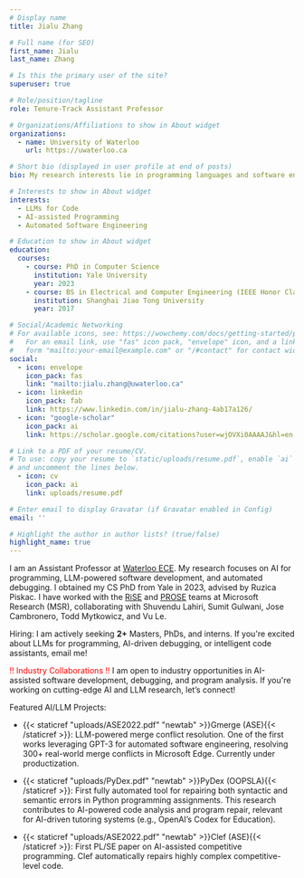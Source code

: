 ```yaml
---
# Display name
title: Jialu Zhang 

# Full name (for SEO)
first_name: Jialu
last_name: Zhang

# Is this the primary user of the site?
superuser: true

# Role/position/tagline
role: Tenure-Track Assistant Professor

# Organizations/Affiliations to show in About widget
organizations:
  - name: University of Waterloo
    url: https://uwaterloo.ca

# Short bio (displayed in user profile at end of posts)
bio: My research interests lie in programming languages and software engineering. I focus on automatically preventing, detecting, and repairing crucial errors in programs across different fields such as systems, software engineering and CS education.

# Interests to show in About widget
interests:
  - LLMs for Code 
  - AI-assisted Programming 
  - Automated Software Engineering

# Education to show in About widget
education:
  courses:
    - course: PhD in Computer Science
      institution: Yale University
      year: 2023 
    - course: BS in Electrical and Computer Engineering (IEEE Honor Class)
      institution: Shanghai Jiao Tong University
      year: 2017

# Social/Academic Networking
# For available icons, see: https://wowchemy.com/docs/getting-started/page-builder/#icons
#   For an email link, use "fas" icon pack, "envelope" icon, and a link in the
#   form "mailto:your-email@example.com" or "/#contact" for contact widget.
social:
  - icon: envelope
    icon_pack: fas
    link: "mailto:jialu.zhang@uwaterloo.ca"
  - icon: linkedin
    icon_pack: fab
    link: https://www.linkedin.com/in/jialu-zhang-4ab17a126/
  - icon: "google-scholar"
    icon_pack: ai
    link: https://scholar.google.com/citations?user=wjOVXi0AAAAJ&hl=en

# Link to a PDF of your resume/CV.
# To use: copy your resume to `static/uploads/resume.pdf`, enable `ai` icons in `params.yaml`,
# and uncomment the lines below.
  - icon: cv
    icon_pack: ai
    link: uploads/resume.pdf

# Enter email to display Gravatar (if Gravatar enabled in Config)
email: ''

# Highlight the author in author lists? (true/false)
highlight_name: true
---
```


I am an Assistant Professor at [Waterloo ECE](https://uwaterloo.ca/electrical-computer-engineering/). My research focuses on AI for programming, LLM-powered software development, and automated debugging. I obtained my CS PhD from Yale in 2023, advised by Ruzica Piskac. I have worked with the [RiSE](https://www.microsoft.com/en-us/research/group/research-software-engineering-rise/) and [PROSE](https://www.microsoft.com/en-us/research/group/prose/) teams at Microsoft Research (MSR), collaborating with Shuvendu Lahiri, Sumit Gulwani, Jose Cambronero, Todd Mytkowicz, and Vu Le. 

Hiring: I am actively seeking __2+__ Masters, PhDs, and interns. If you're excited about LLMs for programming, AI-driven debugging, or intelligent code assistants, email me!


<span style="color:red">!! Industry Collaborations !!</span> I am open to industry opportunities in AI-assisted software development, debugging, and program analysis. If you're working on cutting-edge AI and LLM research, let’s connect!


Featured AI/LLM Projects:

- {{< staticref "uploads/ASE2022.pdf" "newtab" >}}Gmerge (ASE){{< /staticref >}}: LLM-powered merge conflict resolution. One of the first works leveraging GPT-3 for automated software engineering, resolving 300+ real-world merge conflicts in Microsoft Edge. Currently under productization.

- {{< staticref "uploads/PyDex.pdf" "newtab" >}}PyDex (OOPSLA){{< /staticref >}}: First fully automated tool for repairing both syntactic and semantic errors in Python programming assignments. This research contributes to AI-powered code analysis and program repair, relevant for AI-driven tutoring systems (e.g., OpenAI’s Codex for Education).

- {{< staticref "uploads/ASE2022.pdf" "newtab" >}}Clef (ASE){{< /staticref >}}: First PL/SE paper on AI-assisted competitive programming. Clef automatically repairs highly complex competitive-level code. 


